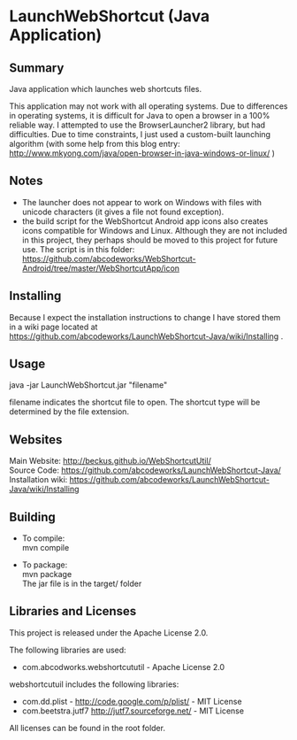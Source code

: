 LaunchWebShortcut (Java Application)
====================================

Summary
-------
Java application which launches web shortcuts files.

This application may not work with all operating systems.
Due to differences in operating systems, it is difficult for
Java to open a browser in a 100% reliable way.
I attempted to use the BrowserLauncher2 library, but had difficulties.
Due to time constraints, I just used a custom-built launching algorithm
(with some help from this blog entry:
http://www.mkyong.com/java/open-browser-in-java-windows-or-linux/ )

Notes
-----
- The launcher does not appear to work on Windows with files with unicode
  characters (it gives a file not found exception).
- the build script for the WebShortcut Android app icons also creates
  icons compatible for Windows and Linux.  Although they are not included
  in this project, they perhaps should be moved to this project for
  future use.  The script is in this folder:
  https://github.com/abcodeworks/WebShortcut-Android/tree/master/WebShortcutApp/icon

Installing
----------
Because I expect the installation instructions to change I have stored them in
a wiki page located at
https://github.com/abcodeworks/LaunchWebShortcut-Java/wiki/Installing .

Usage
-----
java -jar LaunchWebShortcut.jar "filename"

filename indicates the shortcut file to open.  The shortcut
type will be determined by the file extension.

Websites
--------
Main Website: http://beckus.github.io/WebShortcutUtil/<br/>
Source Code:  https://github.com/abcodeworks/LaunchWebShortcut-Java/<br/>
Installation wiki: https://github.com/abcodeworks/LaunchWebShortcut-Java/wiki/Installing

Building
--------
- To compile:<br/>
  mvn compile

- To package:<br/>
  mvn package<br/>
  The jar file is in the target/ folder
  
Libraries and Licenses
----------------------
This project is released under the Apache License 2.0.

The following libraries are used:
-   com.abcodworks.webshortcututil - Apache License 2.0

webshortcutuil includes the following libraries:
-   com.dd.plist - http://code.google.com/p/plist/ - MIT License
-   com.beetstra.jutf7 http://jutf7.sourceforge.net/ - MIT License

All licenses can be found in the root folder.
